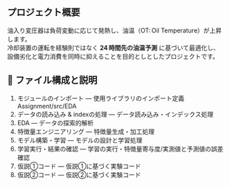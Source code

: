 ## プロジェクト概要
油入り変圧器は負荷変動に応じて発熱し、油温（OT: Oil Temperature）が上昇します。  
冷却装置の運転を経験則ではなく **24 時間先の油温予測** に基づいて最適化し、  
設備劣化と電力消費を同時に抑えることを目的としとしたプロジェクトです。

## 📂 ファイル構成と説明
1. モジュールのインポート — 使用ライブラリのインポート定義 Assignment/src/EDA
2. データの読み込み & indexの処理 — データ読み込み・インデックス処理
3. EDA — データの探索的解析
4. 特徴量エンジニアリング — 特徴量生成・加工処理
5. モデル構築・学習 — モデルの設計と学習処理
6. 学習実行・結果の確認 — 学習の実行・特徴量寄与度/実測値と予測値の誤差確認
7. 仮説①コード — 仮説①に基づく実験コード
8. 仮説②コード — 仮説②に基づく実験コード
